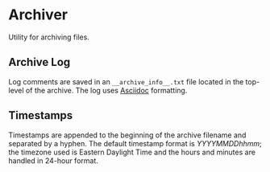 Archiver
========

Utility for archiving files.

Archive Log
-----------
Log comments are saved in an <code>\_\_archive\_info\_\_.txt</code> file located in the top-level of the archive. The log uses [Asciidoc](http://www.methods.co.nz/asciidoc/) formatting.

Timestamps
----------
Timestamps are appended to the beginning of the archive filename and separated by a hyphen. The default timestamp format is *YYYYMMDDhhmm*; the timezone used is Eastern Daylight Time and the hours and minutes are handled in 24-hour format.
